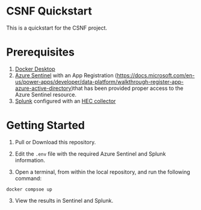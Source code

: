 # CSNF Quickstart
This is a quickstart for the CSNF project.

# Prerequisites

  1. [Docker Desktop](https://www.docker.com/products/docker-desktop)
  2. [Azure Sentinel](https://azure.microsoft.com/en-us/services/microsoft-sentinel/) with an App Registration (https://docs.microsoft.com/en-us/power-apps/developer/data-platform/walkthrough-register-app-azure-active-directory)that has been provided proper access to the Azure Sentinel resource.
  3. [Splunk](https://www.splunk.com/) configured with an [HEC collector](https://docs.splunk.com/Documentation/Splunk/8.2.6/Data/UsetheHTTPEventCollector)

# Getting Started

  1. Pull or Download this repository.

  2. Edit the `.env` file with the required Azure Sentinel and Splunk information.

  2. Open a terminal, from within the local repository, and run the following command:

  ```
  docker compsoe up
  ```

  3. View the results in Sentinel and Splunk.
